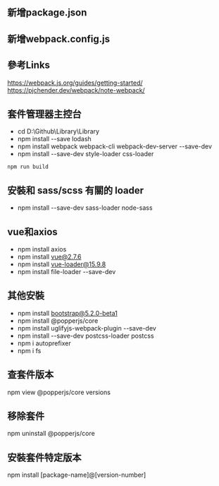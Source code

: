 ﻿## 新增package.json
## 新增webpack.config.js
## 參考Links
https://webpack.js.org/guides/getting-started/  
https://pjchender.dev/webpack/note-webpack/

## 套件管理器主控台
* cd D:\Github\Library\Library
* npm install --save lodash
* npm install webpack webpack-cli webpack-dev-server --save-dev
* npm install --save-dev style-loader css-loader
```
npm run build
```
## 安裝和 sass/scss 有關的 loader
* npm install --save-dev sass-loader node-sass

## vue和axios
* npm install axios
* npm install vue@2.7.6
* npm install vue-loader@15.9.8
* npm install file-loader --save-dev
## 其他安裝
* npm install bootstrap@5.2.0-beta1
* npm install @popperjs/core
* npm install uglifyjs-webpack-plugin --save-dev
* npm install --save-dev postcss-loader postcss
* npm i autoprefixer
* npm i fs
## 查套件版本
npm view @popperjs/core versions
## 移除套件
npm uninstall @popperjs/core
## 安裝套件特定版本  
npm install [package-name]@[version-number]

